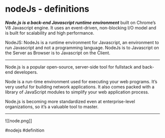 # nodeJs - definitions
**_Node.js is a back-end Javascript runtime environment_** built on Chrome’s V8 Javascript engine. It uses an event-driven, non-blocking I/O model and is built for scalability and high performance.


  NodeJS: NodeJs is a runtime environment for Javascript, an environment to run Javascript and not a programming language. NodeJs is to Javascript on the Server as Browser is to Javascript on the Client.
  ***
  Node.js is a popular open-source, server-side tool for fullstack and back-end developers.

Node is a run-time environment used for executing your web programs. It’s very useful for building network applications. It also comes packed with a library of JavaScript modules to simplify your web application process.

Node.js is becoming more standardized even at enterprise-level organizations, so it’s a valuable tool to master.
***
![[node.png]]

#nodejs #definition 